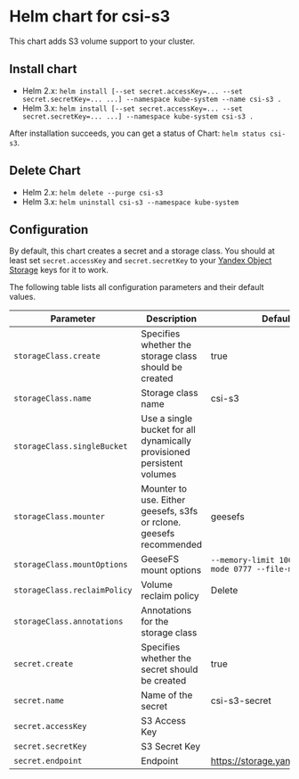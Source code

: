 # Helm chart for csi-s3

This chart adds S3 volume support to your cluster.

## Install chart

- Helm 2.x: `helm install [--set secret.accessKey=... --set secret.secretKey=... ...] --namespace kube-system --name csi-s3 .`
- Helm 3.x: `helm install [--set secret.accessKey=... --set secret.secretKey=... ...] --namespace kube-system csi-s3 .`

After installation succeeds, you can get a status of Chart: `helm status csi-s3`.

## Delete Chart

- Helm 2.x: `helm delete --purge csi-s3`
- Helm 3.x: `helm uninstall csi-s3 --namespace kube-system`

## Configuration

By default, this chart creates a secret and a storage class. You should at least set `secret.accessKey` and `secret.secretKey`
to your [Yandex Object Storage](https://cloud.yandex.com/en-ru/services/storage) keys for it to work.

The following table lists all configuration parameters and their default values.

| Parameter                    | Description                                                            | Default                                                |
| ---------------------------- | ---------------------------------------------------------------------- | ------------------------------------------------------ |
| `storageClass.create`        | Specifies whether the storage class should be created                  | true                                                   |
| `storageClass.name`          | Storage class name                                                     | csi-s3                                                 |
| `storageClass.singleBucket`  | Use a single bucket for all dynamically provisioned persistent volumes |                                                        |
| `storageClass.mounter`       | Mounter to use. Either geesefs, s3fs or rclone. geesefs recommended    | geesefs                                                |
| `storageClass.mountOptions`  | GeeseFS mount options                                                  | `--memory-limit 1000 --dir-mode 0777 --file-mode 0666` |
| `storageClass.reclaimPolicy` | Volume reclaim policy                                                  | Delete                                                 |
| `storageClass.annotations`   | Annotations for the storage class                                      |                                                        |
| `secret.create`              | Specifies whether the secret should be created                         | true                                                   |
| `secret.name`                | Name of the secret                                                     | csi-s3-secret                                          |
| `secret.accessKey`           | S3 Access Key                                                          |                                                        |
| `secret.secretKey`           | S3 Secret Key                                                          |                                                        |
| `secret.endpoint`            | Endpoint                                                               | https://storage.yandexcloud.net                        |
